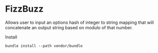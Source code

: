 FizzBuzz
=======

Allows user to input an options hash of integer to string mapping that will concatenate an output string based on modulo of that number.


Install

```
bundle install --path vendor/bundle
```
